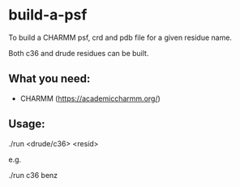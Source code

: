 # build-a-psf

To build a CHARMM psf, crd and pdb file for a given residue name.

Both c36 and drude residues can be built.

## What you need:

- CHARMM (https://academiccharmm.org/)

## Usage:

./run <drude/c36> \<resid\>

e.g.

./run c36 benz
